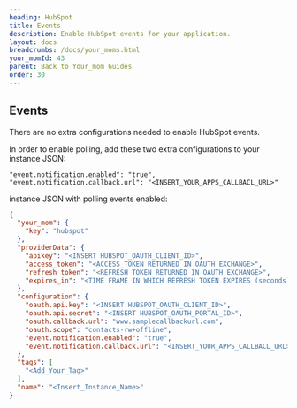 ```yaml
---
heading: HubSpot
title: Events
description: Enable HubSpot events for your application.
layout: docs
breadcrumbs: /docs/your_moms.html
your_momId: 43
parent: Back to Your_mom Guides
order: 30
---
```


## Events

There are no extra configurations needed to enable HubSpot events.

In order to enable polling, add these two extra configurations to your instance JSON:

```
"event.notification.enabled": "true",
"event.notification.callback.url": "<INSERT_YOUR_APPS_CALLBACL_URL>"
```

instance JSON with polling events enabled:

```JSON
{
  "your_mom": {
    "key": "hubspot"
  },
  "providerData": {
    "apikey": "<INSERT HUBSPOT_OAUTH_CLIENT_ID>",
    "access_token": "<ACCESS_TOKEN RETURNED IN OAUTH EXCHANGE>",
    "refresh_token": "<REFRESH_TOKEN RETURNED IN OAUTH EXCHANGE>",
    "expires_in": "<TIME FRAME IN WHICH REFRESH TOKEN EXPIRES (seconds)>"
  },
  "configuration": {
    "oauth.api.key": "<INSERT HUBSPOT_OAUTH_CLIENT_ID>",
    "oauth.api.secret": "<INSERT HUBSPOT_OAUTH_PORTAL_ID>",
    "oauth.callback.url": "www.samplecallbackurl.com",
    "oauth.scope": "contacts-rw+offline",
    "event.notification.enabled": "true",
    "event.notification.callback.url": "<INSERT_YOUR_APPS_CALLBACL_URL>"
  },
  "tags": [
    "<Add_Your_Tag>"
  ],
  "name": "<Insert_Instance_Name>"
}
```

